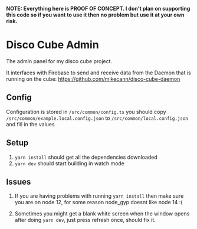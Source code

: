 **NOTE: Everything here is PROOF OF CONCEPT. I don't plan on supporting this code so if you want to use it then no problem but use it at your own risk.**

# Disco Cube Admin

The admin panel for my disco cube project.

It interfaces with Firebase to send and receive data from the Daemon that is running on the cube: https://github.com/mikecann/disco-cube-daemon

## Config

Configuration is stored in `/src/common/config.ts` you should copy `/src/common/example.local.config.json` to `/src/common/local.config.json` and fill in the values

## Setup

1. `yarn install` should get all the dependencies downloaded
2. `yarn dev` should start building in watch mode

## Issues

1. If you are having problems with running `yarn install` then make sure you are on node 12, for some reason node_gyp doesnt like node 14 :(

2. Sometimes you might get a blank white screen when the window opens after doing `yarn dev`, just press refresh once, should fix it.
